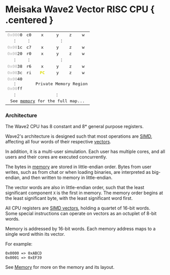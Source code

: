# Meisaka Wave2 Vector RISC CPU { .centered }

<table>
	<style>td { text-align: center; vertical-align: middle; font-family: monospace; } </style>
    <tr>
        <td><span style="opacity: 0.33;">0x000</span>0</td>
        <td>c0</td>
        <td>x</td><td>y</td><td>z</td><td>w</td>
    </tr>
    <tr>
        <td>⋮</td>
        <td>⋮</td>
        <td colspan="4">⋮</td>
    </tr>
    <tr>
        <td><span style="opacity: 0.33;">0x00</span>1c</td>
        <td>c7</td>
        <td>x</td><td>y</td><td>z</td><td>w</td>
    </tr>
    <tr>
        <td><span style="opacity: 0.33;">0x00</span>20</td>
        <td>r0</td>
        <td>x</td><td>y</td><td>z</td><td>w</td>
    </tr>
    <tr>
        <td>⋮</td>
        <td>⋮</td>
        <td colspan="4">⋮</td>
    </tr>
    <tr>
        <td><span style="opacity: 0.33;">0x00</span>38</td>
        <td>r6</td>
        <td>x</td><td>y</td><td>z</td><td>w</td>
    </tr>
    <tr>
        <td><span style="opacity: 0.33;">0x00</span>3c</td>
        <td>ri</td>
        <td><span style="font-weight: bold; color: #dd0;">PC</span></td>
        <td>y</td><td>z</td><td>w</td>
    </tr>
	<tr>
        <td>
	        <span style="opacity: 0.33;">0x00</span>40<br/>
		    ⋮<br/>
	        <span style="opacity: 0.33;">0x00</span>ff<br/>
		</td>
		<td></td>
        <td colspan="4">Private Memory Region</td>
	</tr>
    <tr>
        <td>⋮</td>
        <td colspan="5">⋮</td>
    </tr>
	<tr>
		<td colspan="6">See <a href="memory.html">memory</a> for the full map...</td>
	</tr>
</table>

### Architecture

The Wave2 CPU has 8 constant and 8* general purpose registers.

Wave2's architecture is designed such that most operations are [SIMD](/arch/simd.md), affecting all four words of their respective [vectors](/vectors.md).

In addition, it is a multi-user simulation. Each user has multiple cores, and all users and their cores are executed concurrently.

The bytes in [memory](/memory.md) are stored in little-endian order. Bytes from user writes, such as from chat or when loading binaries, are interpreted as big-endian, and then written to memory in little-endian.

The vector words are also in little-endian order, such that the least significant component `X` is the first in memory. The memory order begins at the least significant byte, with the least significant word first.

All CPU registers are [SIMD vectors](/arch/simd.md), holding a quartet of 16-bit words.<br>Some special instructions can operate on vectors as an octuplet of 8-bit words.

Memory is addressed by 16-bit words. Each memory address maps to a single word within its vector.

For example:
```
0x0000 => 0xABCD
0x0001 => 0xEF39
```

See [Memory](/memory.md) for more on the memory and its layout.